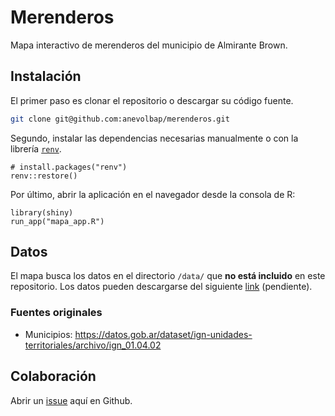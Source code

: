 # Merenderos

Mapa interactivo de merenderos del municipio de Almirante Brown.

## Instalación 

El primer paso es clonar el repositorio o descargar su código fuente.
``` bash
git clone git@github.com:anevolbap/merenderos.git
```

Segundo, instalar las dependencias necesarias manualmente o con la librería [`renv`](https://rstudio.github.io/renv/articles/renv.html "renv").
``` rdoc
# install.packages("renv")
renv::restore()
```

Por último, abrir la aplicación en el navegador desde la consola de R:
``` rdoc
library(shiny)
run_app("mapa_app.R")
```

## Datos

El mapa busca los datos en el directorio `/data/` que **no
está incluido** en este repositorio. Los datos pueden descargarse del
siguiente [link](pendiente "pendiente") (pendiente).

### Fuentes originales 
- Municipios: https://datos.gob.ar/dataset/ign-unidades-territoriales/archivo/ign_01.04.02

## Colaboración

Abrir un [issue](https://docs.github.com/es/issues/tracking-your-work-with-issues/creating-an-issue "lo qué?") aquí en Github.
